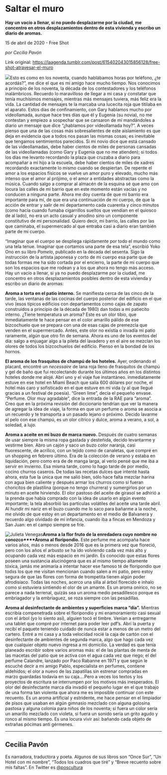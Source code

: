 # Saltar el muro

**Hay un vacío a llenar, si no puedo desplazarme por la ciudad, me concentro en otros desplazamientos dentro de esta vivienda y escribo un diario de aromas.**

15 de abril de 2020 - Free Shot

_por Cecilia Pavón_

Link original: https://laagenda.tumblr.com/post/615402043015856128/free-shot-atravesar-el-muro

![](https://64.media.tumblr.com/3fbc1d57fdf7ab29fdbf5fd3a281f523/46590123108847d2-51/s400x600/57a40c313308b82a8b2f71f06026bdec0c9ab75e.jpg)Esto es como en los
noventa, cuando hablábamos horas por teléfono, ¿te acordás?”, me dice el que es mi
amigo hace mucho tiempo. Nos conocimos a principio de los noventa, la década de
los contestadores y los teléfonos inalámbricos. Recuerdo lo maravilloso de
llegar a mi casa y constatar que tenía muchísimos mensajes, mientras más mensajes
tuviera, más feliz era la vida. La cantidad de mensajes te la marcaba una
lucecita roja que titilaba en el aparato. Estos días de confinamiento, con Gary
hablamos mucho por videollamada, aunque hace tres días que él y Eugenia (su
novia), no me contestan y empiezo a sospechar que se cansaron de mí
mandándoles a diario un mensaje que dice “¿hablamos por videollamada hoy?”. A
veces pienso que una de las cosas más sobresalientes de este aislamiento es que
deja en evidencia que a todos nos pasan las mismas cosas; es inevitable que
tengamos sentimientos parecidos. Si mi novio dice que está cansado de las
videollamadas, debe haber cientos de miles de personas cansadas de las
videollamadas (como Gary y Eugenia que no me atienden); si todos los días me
levanto recordando la plaza que cruzaba a diario para acompañar a mi hijo a la
escuela, debe haber cientos de miles de xadres recordando exactamente lo mismo
cuando se despiertan. De repente el amor a los espacios físicos se vuelve un
amor puro y elevado, mucho más intenso que el amor al prójimo, o el amor a
entidades abstractas como la música. Cuando salgo a comprar al almacén de la
esquina sé que amo con locura las calles de mi barrio que en este momento están
vacías y no conducen a ninguna parte. Ahora me doy cuenta de que mi barrio era
importante para mí, de que era una continuación de mi cuerpo, de que la acción
de entrar y salir de mi departamento cada cuarenta y cinco minutos (como hacía
cuando fumaba cigarrillos sueltos que vendían en el quiosco de al lado), no era
un acto casual y anodino sino un componente constitutivo de mi personalidad.
Quiero decir, mi barrio, las calles por las que caminaba, el supermercado al
que entraba casi a diario eran también parte de mi cuerpo. 

“Imaginar que el cuerpo se despliega rápidamente por todo el mundo como
una tela tenue. Imaginar que cortamos una parte de esa tela”, escribió Yoko Ono
en su libro *Pomelo*, publicado en la década del sesenta. Sigo la instrucción de
la artista japonesa y corto de mi cuerpo esa parte que de todas formas me
ha sido cortada por el encierro, la parte de mi cuerpo que son los espacios que
me rodean y a los que ahora no tengo más acceso. Hay un vacío a llenar, si ya
no puedo desplazarme por la ciudad, me concentro en otros desplazamientos posibles
dentro de esta vivienda y escribo un diario de aromas: 

**Aroma a torta en el
patio interno.** Se manifiesta cerca de las cinco de la tarde, las ventanas de las
cocinas del cuerpo posterior del edificio en el que vivo (esos típicos
edificios con departamentos como cajas de zapato construidos a principio de la
década de 1980) dan todas a mi patiecito interno. ¿Tiene temperatura un aroma?
Este es un olor tibio, que inmediatamente te hace pensar en el color amarillo
pálido de ese bizcochuelo que se prepara con una de esas cajas de premezcla que
venden en el supermercado. Antes, este olor no existía o invadía mi patio
raramente, algún que otro fin de semana. Ahora es uno de los eventos del día:
salgo a enjuagar algo a la pileta del lavadero y en el aire se mezclan los
olores de todos los bizcochuelos del edificio. Pienso en la bondad de los
hornos. 

**El aroma de los
frasquitos de champú de los hoteles.** Ayer, ordenando el placard, encontré un *necessaire* de lana roja
lleno de frasquitos de champú y gel de baño que fui recolectando durante los
últimos años en los distintos hoteles donde me alojé. Abrí uno y el viaje fue
instantáneo. inmediatamente estuve en ese hotel en Miami Beach que salía 600
dólares por noche, el hotel más caro y sofisticado en el que estuve en mi vida
(y al que llegué gracias a un festival de poesía). “Green lime”, decía el
pequeño envase. “Perfume. Olor muy agradable”, dice la entrada de la RAE para
“aroma”. Creo que en la próxima revisión del diccionario tendrían que ver la
manera de agregar la idea de viaje, la forma en que un perfume o aroma se
asocia a un recuerdo y te transporta a un pasado lejano o próximo. Decido
lavarme el pelo con ese champú, es un olor cítrico y dulce, aroma a verano, a
sol, a soledad, a lujo. 

**Aroma a aceite en mi
buzo de marca nuevo.** Después de cuatro semanas de usar siempre la misma ropa gastada y
desteñida, decido levantarme y vestirme bien. Abro un cajón y saco un buzo
color naranja, casi fluorescente, de acrílico, con un tejido como de canaletas,
que compré en un shopping en febrero último. Era de la colección de verano y
estaba en liquidación, pero como era de de manga larga, al verlo pensé que me
iba a servir en invierno. Esa misma tarde, como lo hago tarde de por medio,
cocino churros caseros. De todas las recetas dulces que intenté hasta ahora,
esta fue la única que me salió bien, sólo hace falta mezclar harina con
agua bien caliente y después armar los churros como si fueran choricitos de
plastilina (porque no tengo churrera) y sumergirlos por un minuto en aceite
hirviendo. El olor pastoso del aceite de girasol se adhirió a la prenda que
había comprado con la idea de usarlo en algún evento importante; la tela absorbió las partículas volátiles del
aceite una tarde abril. Al hundir mi nariz en el buzo cuando me lo saco para
bañarme a la noche, me olvido de que estoy en un departamento en el medio de
Balvanera y recuerdo algo olvidado de mi infancia, cuando iba a fincas en
Mendoza y San Juan: en el campo siempre se fríe. 

![Julieta Venegas](https://64.media.tumblr.com/d87309056e4c2f94e9f54ccef0608c0b/46590123108847d2-4a/s250x400/60c929a8112f8702ee1e55d5c63fbcc02aee1158.jpg)**Aroma a la flor fruto
de la enredadera cuyo nombre no conozco****Aroma al floripondio.** Este perfume me acompaña hace varios
años, más o menos desde 2016 que es la primera vez que floreció, pero con los
años el arbusto se ha ido volviendo cada vez más alto y ocupando cada vez más
espacio en mi jardín. Es conocido que estas flores poseen una sustancia
alucinógena que es al mismo tiempo altamente tóxica, jamás me animaría a
intentar hacer ese famoso té de floripondio que todxs los que me visitan
mencionan cuando salen a mi patio, pero estoy segura de que las flores
con forma de trompetita tienen algún poder afrodisíaco. Todas las noches,
acerco una silla al árbol florecido e inhalo como si estuviera sintiendo el
olor de un amante. Es un aroma onírico,
no se parece a nada terrenal, quizás sea un aroma medio pesadillesco porque es
embriagador y la embriaguez, se roza siempre con las pesadillas. 

**Aroma al
desinfectante de ambientes y superficies marca “día”.** Mientras escribía compenetrada sobre
el floripondio y mi enamoramiento casi sexual con el árbol (yo lo siento así),
alguien tocó el timbre. Venían a entregarme una tablet que compré por internet
para poder leer pdf’s. Abrí la puerta y recibí el paquete teniendo cuidado de
nunca estar a menos de un metro del cartero. Entré a mi casa y a toda velocidad
rocié la caja de cartón con el desinfectante de ambientes de segunda marca,
algo que hago cada vez que cualquier objeto nuevo ingresa a mi domicilio. La
verdad es que tenía planeado escribir sobre varios aromas más: el de las
plantas de menta de las macetas del patio que se activa con el agua cada vez
que riego; el del perfume Calandre, lanzado por  Paco Rabanne en 1971 y
que según le escuché decir a mi amigo Pablo, especialista en perfumes, contiene
aldehídos; el olor a nuevo de las zapatillas sin estrenar compradas en marzo
guardadas todavía en su caja….Pero a
veces los textos y los proyectos de escritura se interrumpen por los motivos
más inesperados. El olor del desinfectante marca día invadió el pequeño lugar
en el que trabajo de una forma tan violenta que ahora me es imposible continuar
con este recuento. Es un aroma artificial y estridente, me hace pensar en el
limpiador de pisos que usaban en algún gimnasio mezclado con alguna golosina
pastosa y alguna colonia para niños de los noventa; si fuera un color sería un
amarillo mezclado con violeta, si fuera un sonido sería un grito agudo y ronco
al mismo tiempo. Es una locura vivir así: bañando cada objeto de extrañas
pócimas anti gérmenes.  



---

Cecilia Pavón
-------------

 Es narradora, traductora y poeta. Algunos de sus libros son “Once Sur”, “Un Hotel con mi nombre”, “Todos los cuadros que tiré” y “Breve recuento sobre mis faltas”. En Twitter es [@poscultura](https://twitter.com/poscultura) 


